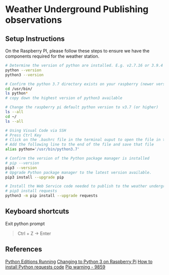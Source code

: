 # Weather Underground Publishing observations

## Setup Instructions

On the Raspberry PI, please follow these steps to ensure we have the components required for the weather station.

```bash
# Determine the version of python are installed. E.g. v2.7.16 or 3.9.4
python --version
python3 --version

# Confirm the python 3.7 directory exists on your raspberry (newer versions may be available via the operating system updates)
cd /usr/bin/
ls python*
# copy down the highest version of python3 available 

# Change the raspberry pi default python version to v3.7 (or higher)
ls --all
cd ~/
ls --all

# Using Visual Code via SSH 
# Press Ctrl Key
# Click on the .bashrc file in the terminal ouput to open the file in the editor.
# Add the following line to the end of the file and save that file
alias python='/usr/bin/python3.7'

# Confirm the version of the Python package manager is installed 
# pip --version
pip3 --version
# Upgrade Python package manager to the latest version available.
pip3 install --upgrade pip

# Install the Web Service code needed to publish to the weather underground.
# pip3 install requests
python3 -m pip install --upgrade requests

```

## Keyboard shortcuts

Exit python prompt

> Ctrl + Z -> Enter

## References

[Python Editions Running](https://raspberry-valley.azurewebsites.net/Python-Default-Version/)
[Changing to Python 3 on Raspberry Pi](https://linuxconfig.org/how-to-change-from-default-to-alternative-python-version-on-debian-linux)
[How to install Python requests code](https://stackoverflow.com/questions/23283045/importerror-no-module-named-requests-python-3-4-0/23283081)
[Pip warning - 9859](https://github.com/pypa/pip/issues/9859)
